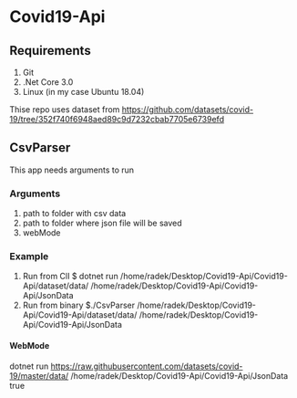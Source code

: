 # Covid19-Api

## Requirements
1. Git
2. .Net Core 3.0 
3. Linux (in my case Ubuntu 18.04)

Thise repo uses dataset from https://github.com/datasets/covid-19/tree/352f740f6948aed89c9d7232cbab7705e6739efd

## CsvParser

This app needs arguments to run

### Arguments

1. path to folder with csv data
2. path to folder where json file will be saved
3. webMode

### Example

1. Run from ClI $ dotnet run /home/radek/Desktop/Covid19-Api/Covid19-Api/dataset/data/ /home/radek/Desktop/Covid19-Api/Covid19-Api/JsonData
2. Run from binary  $./CsvParser /home/radek/Desktop/Covid19-Api/Covid19-Api/dataset/data/ /home/radek/Desktop/Covid19-Api/Covid19-Api/JsonData

#### WebMode

dotnet run https://raw.githubusercontent.com/datasets/covid-19/master/data/ /home/radek/Desktop/Covid19-Api/Covid19-Api/JsonData true

